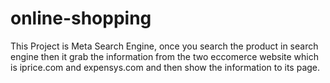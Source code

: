 # online-shopping
This Project is Meta Search Engine, once you search the product in search engine then it grab the information from the two eccomerce website which is iprice.com and expensys.com and then show the information to its page.  
